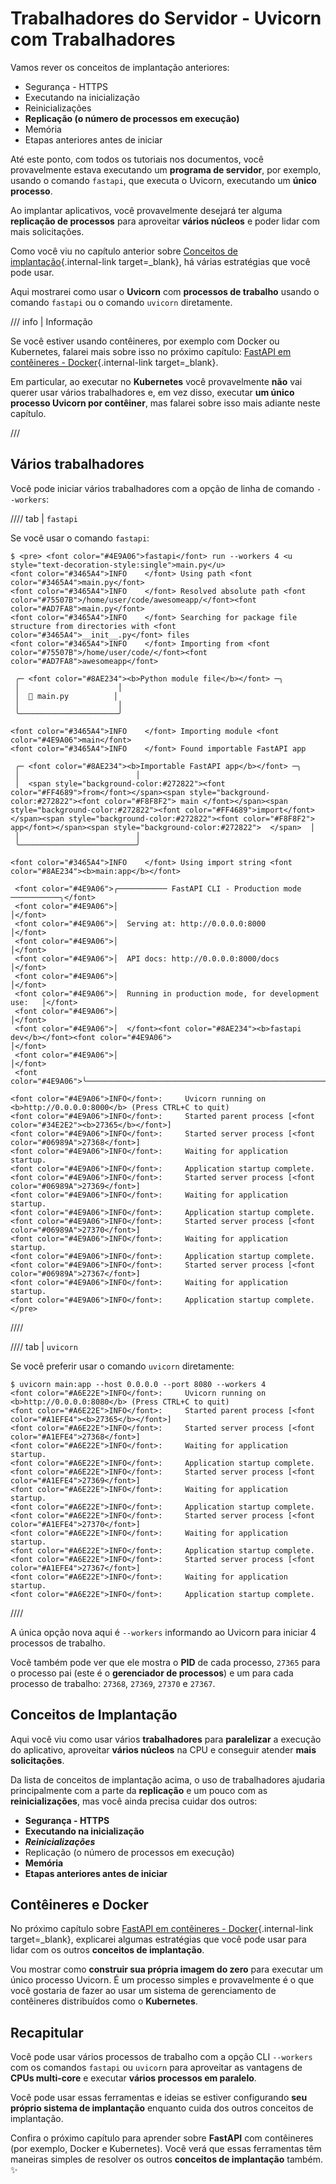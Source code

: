 # Trabalhadores do Servidor - Uvicorn com Trabalhadores

Vamos rever os conceitos de implantação anteriores:

* Segurança - HTTPS
* Executando na inicialização
* Reinicializações
* **Replicação (o número de processos em execução)**
* Memória
* Etapas anteriores antes de iniciar

Até este ponto, com todos os tutoriais nos documentos, você provavelmente estava executando um **programa de servidor**, por exemplo, usando o comando `fastapi`, que executa o Uvicorn, executando um **único processo**.

Ao implantar aplicativos, você provavelmente desejará ter alguma **replicação de processos** para aproveitar **vários núcleos** e poder lidar com mais solicitações.

Como você viu no capítulo anterior sobre [Conceitos de implantação](concepts.md){.internal-link target=_blank}, há várias estratégias que você pode usar.

Aqui mostrarei como usar o **Uvicorn** com **processos de trabalho** usando o comando `fastapi` ou o comando `uvicorn` diretamente.

/// info | Informação

Se você estiver usando contêineres, por exemplo com Docker ou Kubernetes, falarei mais sobre isso no próximo capítulo: [FastAPI em contêineres - Docker](docker.md){.internal-link target=_blank}.

Em particular, ao executar no **Kubernetes** você provavelmente **não** vai querer usar vários trabalhadores e, em vez disso, executar **um único processo Uvicorn por contêiner**, mas falarei sobre isso mais adiante neste capítulo.

///

## Vários trabalhadores

Você pode iniciar vários trabalhadores com a opção de linha de comando `--workers`:

//// tab | `fastapi`

Se você usar o comando `fastapi`:

<div class="termy">

```console
$ <pre> <font color="#4E9A06">fastapi</font> run --workers 4 <u style="text-decoration-style:single">main.py</u>
<font color="#3465A4">INFO    </font> Using path <font color="#3465A4">main.py</font>
<font color="#3465A4">INFO    </font> Resolved absolute path <font color="#75507B">/home/user/code/awesomeapp/</font><font color="#AD7FA8">main.py</font>
<font color="#3465A4">INFO    </font> Searching for package file structure from directories with <font color="#3465A4">__init__.py</font> files
<font color="#3465A4">INFO    </font> Importing from <font color="#75507B">/home/user/code/</font><font color="#AD7FA8">awesomeapp</font>

 ╭─ <font color="#8AE234"><b>Python module file</b></font> ─╮
 │                      │
 │  🐍 main.py          │
 │                      │
 ╰──────────────────────╯

<font color="#3465A4">INFO    </font> Importing module <font color="#4E9A06">main</font>
<font color="#3465A4">INFO    </font> Found importable FastAPI app

 ╭─ <font color="#8AE234"><b>Importable FastAPI app</b></font> ─╮
 │                          │
 │  <span style="background-color:#272822"><font color="#FF4689">from</font></span><span style="background-color:#272822"><font color="#F8F8F2"> main </font></span><span style="background-color:#272822"><font color="#FF4689">import</font></span><span style="background-color:#272822"><font color="#F8F8F2"> app</font></span><span style="background-color:#272822">  </span>  │
 │                          │
 ╰──────────────────────────╯

<font color="#3465A4">INFO    </font> Using import string <font color="#8AE234"><b>main:app</b></font>

 <font color="#4E9A06">╭─────────── FastAPI CLI - Production mode ───────────╮</font>
 <font color="#4E9A06">│                                                     │</font>
 <font color="#4E9A06">│  Serving at: http://0.0.0.0:8000                    │</font>
 <font color="#4E9A06">│                                                     │</font>
 <font color="#4E9A06">│  API docs: http://0.0.0.0:8000/docs                 │</font>
 <font color="#4E9A06">│                                                     │</font>
 <font color="#4E9A06">│  Running in production mode, for development use:   │</font>
 <font color="#4E9A06">│                                                     │</font>
 <font color="#4E9A06">│  </font><font color="#8AE234"><b>fastapi dev</b></font><font color="#4E9A06">                                        │</font>
 <font color="#4E9A06">│                                                     │</font>
 <font color="#4E9A06">╰─────────────────────────────────────────────────────╯</font>

<font color="#4E9A06">INFO</font>:     Uvicorn running on <b>http://0.0.0.0:8000</b> (Press CTRL+C to quit)
<font color="#4E9A06">INFO</font>:     Started parent process [<font color="#34E2E2"><b>27365</b></font>]
<font color="#4E9A06">INFO</font>:     Started server process [<font color="#06989A">27368</font>]
<font color="#4E9A06">INFO</font>:     Waiting for application startup.
<font color="#4E9A06">INFO</font>:     Application startup complete.
<font color="#4E9A06">INFO</font>:     Started server process [<font color="#06989A">27369</font>]
<font color="#4E9A06">INFO</font>:     Waiting for application startup.
<font color="#4E9A06">INFO</font>:     Application startup complete.
<font color="#4E9A06">INFO</font>:     Started server process [<font color="#06989A">27370</font>]
<font color="#4E9A06">INFO</font>:     Waiting for application startup.
<font color="#4E9A06">INFO</font>:     Application startup complete.
<font color="#4E9A06">INFO</font>:     Started server process [<font color="#06989A">27367</font>]
<font color="#4E9A06">INFO</font>:     Waiting for application startup.
<font color="#4E9A06">INFO</font>:     Application startup complete.
</pre>
```

</div>

////

//// tab | `uvicorn`

Se você preferir usar o comando `uvicorn` diretamente:

<div class="termy">

```console
$ uvicorn main:app --host 0.0.0.0 --port 8080 --workers 4
<font color="#A6E22E">INFO</font>:     Uvicorn running on <b>http://0.0.0.0:8080</b> (Press CTRL+C to quit)
<font color="#A6E22E">INFO</font>:     Started parent process [<font color="#A1EFE4"><b>27365</b></font>]
<font color="#A6E22E">INFO</font>:     Started server process [<font color="#A1EFE4">27368</font>]
<font color="#A6E22E">INFO</font>:     Waiting for application startup.
<font color="#A6E22E">INFO</font>:     Application startup complete.
<font color="#A6E22E">INFO</font>:     Started server process [<font color="#A1EFE4">27369</font>]
<font color="#A6E22E">INFO</font>:     Waiting for application startup.
<font color="#A6E22E">INFO</font>:     Application startup complete.
<font color="#A6E22E">INFO</font>:     Started server process [<font color="#A1EFE4">27370</font>]
<font color="#A6E22E">INFO</font>:     Waiting for application startup.
<font color="#A6E22E">INFO</font>:     Application startup complete.
<font color="#A6E22E">INFO</font>:     Started server process [<font color="#A1EFE4">27367</font>]
<font color="#A6E22E">INFO</font>:     Waiting for application startup.
<font color="#A6E22E">INFO</font>:     Application startup complete.
```

</div>

////

A única opção nova aqui é `--workers` informando ao Uvicorn para iniciar 4 processos de trabalho.

Você também pode ver que ele mostra o **PID** de cada processo, `27365` para o processo pai (este é o **gerenciador de processos**) e um para cada processo de trabalho: `27368`, `27369`, `27370` e `27367`.

## Conceitos de Implantação

Aqui você viu como usar vários **trabalhadores** para **paralelizar** a execução do aplicativo, aproveitar **vários núcleos** na CPU e conseguir atender **mais solicitações**.

Da lista de conceitos de implantação acima, o uso de trabalhadores ajudaria principalmente com a parte da **replicação** e um pouco com as **reinicializações**, mas você ainda precisa cuidar dos outros:

* **Segurança - HTTPS**
* **Executando na inicialização**
* ***Reinicializações***
* Replicação (o número de processos em execução)
* **Memória**
* **Etapas anteriores antes de iniciar**

## Contêineres e Docker

No próximo capítulo sobre [FastAPI em contêineres - Docker](docker.md){.internal-link target=_blank}, explicarei algumas estratégias que você pode usar para lidar com os outros **conceitos de implantação**.

Vou mostrar como **construir sua própria imagem do zero** para executar um único processo Uvicorn. É um processo simples e provavelmente é o que você gostaria de fazer ao usar um sistema de gerenciamento de contêineres distribuídos como o **Kubernetes**.

## Recapitular

Você pode usar vários processos de trabalho com a opção CLI `--workers` com os comandos `fastapi` ou `uvicorn` para aproveitar as vantagens de **CPUs multi-core** e executar **vários processos em paralelo**.

Você pode usar essas ferramentas e ideias se estiver configurando **seu próprio sistema de implantação** enquanto cuida dos outros conceitos de implantação.

Confira o próximo capítulo para aprender sobre **FastAPI** com contêineres (por exemplo, Docker e Kubernetes). Você verá que essas ferramentas têm maneiras simples de resolver os outros **conceitos de implantação** também. ✨
